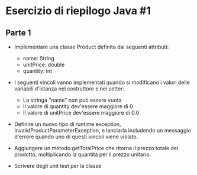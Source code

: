 # Esercizio di riepilogo Java \#1

## Parte 1
- Implementare una classe Product definita dai seguenti attributi:
  - name: String
  - unitPrice: double
  - quantity: int

- I seguenti vincoli vanno implementati quando si modificano i valori delle variabili d'istanza nel costruttore e nei setter:
  - La stringa "name" non può essere vuota
  - Il valore di quantity dev'essere maggiore di 0
  - Il valore di unitPrice dev'essere maggiore di 0.0

- Definire un nuovo tipo di runtime exception, InvalidProductParameterException, e lanciarla includendo un messaggio d'errore quando uno di questi vincoli viene violato. 

- Aggiungere un metodo getTotalPrice che ritorna il prezzo totale del prodotto, moltiplicando la quantità per il prezzo unitario.

- Scrivere degli unit test per la classe



